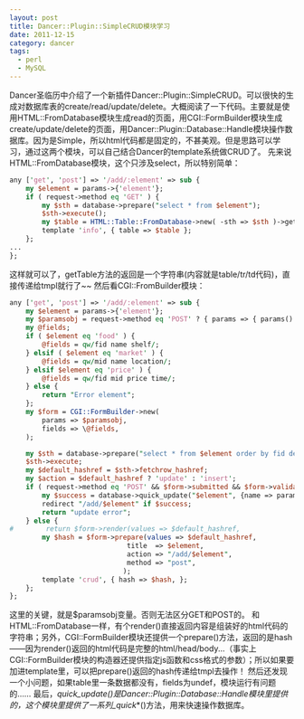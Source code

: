 ```yaml
---
layout: post
title: Dancer::Plugin::SimpleCRUD模块学习
date: 2011-12-15
category: dancer
tags:
  - perl
  - MySQL
---
```


Dancer圣临历中介绍了一个新插件Dancer::Plugin::SimpleCRUD。可以很快的生成对数据库表的create/read/update/delete。大概阅读了一下代码。主要就是使用HTML::FromDatabase模块生成read的页面，用CGI::FormBuilder模块生成create/update/delete的页面，用Dancer::Plugin::Database::Handle模块操作数据库。因为是Simple，所以html代码都是固定的，不甚美观。但是思路可以学习，通过这两个模块，可以自己结合Dancer的template系统做CRUD了。
先来说HTML::FromDatabase模块，这个只涉及select，所以特别简单：
```perl
any ['get', 'post'] => '/add/:element' => sub {
    my $element = params->{'element'};
    if ( request->method eq 'GET' ) {
        my $sth = database->prepare("select * from $element");
        $sth->execute();
        my $table = HTML::Table::FromDatabase->new( -sth => $sth )->getTable;
        template 'info', { table => $table };
    };
...
};
```

这样就可以了，getTable方法的返回是一个字符串(内容就是table/tr/td代码)，直接传递给tmpl就行了~~
然后看CGI::FromBuilder模块：
```perl
any ['get', 'post'] => '/add/:element' => sub {
    my $element = params->{'element'};
    my $paramsobj = request->method eq 'POST' ? { params => { params() } } : undef;
    my @fields;
    if ( $element eq 'food' ) {
        @fields = qw/fid name shelf/;
    } elsif ( $element eq 'market' ) {
        @fields = qw/mid name location/;
    } elsif $element eq 'price' ) {
        @fields = qw/fid mid price time/;
    } else {
        return "Error element";
    };
    my $form = CGI::FormBuilder->new(
        params => $paramsobj,
        fields => \@fields,
    );

    my $sth = database->prepare("select * from $element order by fid desc");
    $sth->execute;
    my $default_hashref = $sth->fetchrow_hashref;
    my $action = $default_hashref ? 'update' : 'insert';
    if ( request->method eq 'POST' && $form->submitted && $form->validate ) {
        my $success = database->quick_update("$element", {name => params->{'name'}}, {shelf => params->{'shelf'} });
        redirect "/add/$element" if $success;
        return "update error";
    } else {
#        return $form->render(values => $default_hashref,
        my $hash = $form->prepare(values => $default_hashref,
                             title  => $element,
                             action => "/add/$element",
                             method => "post",
                            );
        template 'crud', { hash => $hash, };
    };
};
```

这里的关键，就是$paramsobj变量。否则无法区分GET和POST的。
和HTML::FromDatabase一样，有个render()直接返回内容是组装好的html代码的字符串；另外，CGI::FormBuilder模块还提供一个prepare()方法，返回的是hash——因为render()返回的html代码是完整的html/head/body...（事实上CGI::FormBuilder模块的构造器还提供指定js函数和css格式的参数）；所以如果要加进template里，可以把prepare()返回的hash传递给tmpl去操作！
然后还发现一个小问题，如果table里一条数据都没有，fields为undef，模块运行有问题的……
最后，_quick_update()是Dancer::Plugin::Database::Handle模块里提供的，这个模块里提供了一系列_quick_*()方法，用来快速操作数据库。
